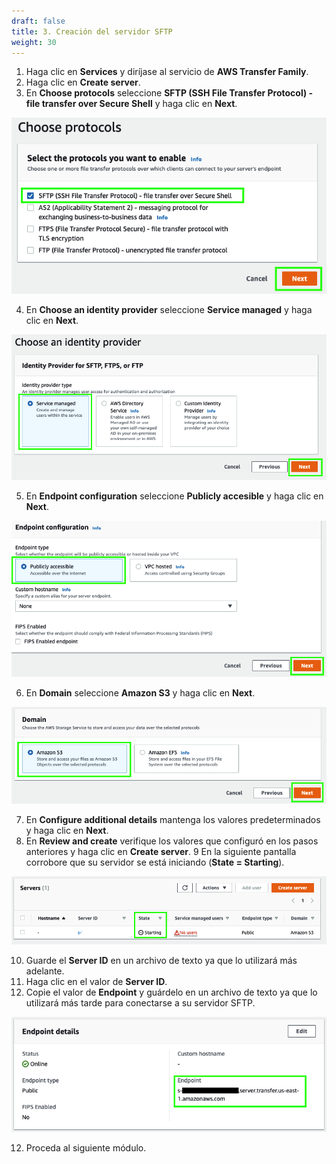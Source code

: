 ```yaml
---
draft: false
title: 3. Creación del servidor SFTP
weight: 30
---
```

1. Haga clic en **Services** y diríjase al servicio de **AWS Transfer Family**.
2. Haga clic en **Create server**.
3. En **Choose protocols** seleccione **SFTP (SSH File Transfer Protocol) - file transfer over Secure Shell** y haga clic en **Next**.

![Protocol](/static/images/tr/protocolo.png)

4. En **Choose an identity provider** seleccione **Service managed** y haga clic en **Next**.

![Identity provider](/static/images/tr/identityprovider.png)

5. En **Endpoint configuration** seleccione **Publicly accesible** y haga clic en **Next**.

![Identity provider](/static/images/tr/endpointconfiguration.png)

6. En **Domain** seleccione **Amazon S3** y haga clic en **Next**.

![Domain](/static/images/tr/domain.png)

7. En **Configure additional details** mantenga los valores predeterminados y haga clic en **Next**.
8. En **Review and create** verifique los valores que configuró en los pasos anteriores y haga clic en **Create server**.
9 En la siguiente pantalla corrobore que su servidor se está iniciando (**State = Starting**).

![Starting](/static/images/tr/starting.png)

10. Guarde el **Server ID** en un archivo de texto ya que lo utilizará más adelante.
11. Haga clic en el valor de **Server ID**.
12. Copie el valor de **Endpoint** y guárdelo en un archivo de texto ya que lo utilizará más tarde para conectarse a su servidor SFTP.

![Endpoint](/static/images/tr/endpoint.png)

12. Proceda al siguiente módulo.